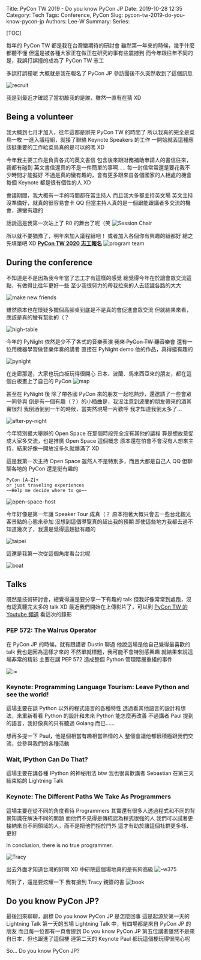 Title: PyCon TW 2019 - Do you know PyCon JP
Date: 2019-10-28 12:35
Category: Tech
Tags: Conference, PyCon
Slug: pycon-tw-2019-do-you-know-pycon-jp
Authors: Lee-W
Summary:
Series:

[TOC]

每年的 PyCon TW 都是我在台灣蠻期待的研討會
雖然第一年來的時候，幾乎什麼都聽不懂
但還是被各種大家正在做正在研究的事有些震撼到
而今年跟往年不同的是，我誤打誤撞的成為了 PyCon TW 志工

多誤打誤撞呢
大概就是我在報名了 PyCon JP 參訪團後不久突然收到了這個訊息

![recruit](/images/posts-image/2019-10-29-pycon-tw-2019/15720876979484.jpg)

我是到最近才確認了當初敲我的是誰，雖然一直有在猜 XD

## Being a volunteer
我大概到七月才加入，往年這都是辦完 PyCon TW 的時間了
所以我真的完全是菜鳥一枚
一進入議程組，就接了聯絡 Keynote Speakers 的工作
一開始就丟這種應該挺重要的工作給菜鳥真的是可以的嗎 XD

今年我主要工作是負責各式的英文書信
包含後來跟財務補助申請人的書信往來，我都有碰到
英文書信還真的不是一件簡單的事啊.....
每一封信常常還是要花我不少時間才能擬好
不過是真的蠻有趣的，會有更多跟來自各個國家的人相處的機會
每個 Keynote 都是很有個性的人 XD

會議期間，我大概有一半的時間都在當主持人
而且我大多都主持英文場
英文主持沒準備好，就真的很容易會卡 QQ
但當主持人真的是一個跟能跟講者多交流的機會，還蠻有趣的

話說這是我第一次站上了 R0 的舞台了呢（笑
![Session Chair](/images/posts-image/2019-10-29-pycon-tw-2019/15721878688895.jpg)

所以就不要猶豫了，明年來加入議程組吧！
或者加入各個你有興趣的組都好
總之先填單吧 XD
**[PyCon TW 2020 志工報名](https://docs.google.com/forms/d/e/1FAIpQLSe6whkZAEZD10LlPQuSWRYsshySoNR_pux8grGZ0OgmOIkQ3g/viewform?fbclid=IwAR3N-eLvw5iyKJX14sO2LuOUYuOrnar8m-lhK5NOvI2L25y4rGNKIBk788g)**
![program team](/images/posts-image/2019-10-29-pycon-tw-2019/15721879831813.jpg)

## During the conference
不知道是不是因為我今年當了志工才有這樣的感覺
總覺得今年在於讓會眾交流這點，有做得比往年更好一些
至少我很努力的帶我拉來的人去認識各路的大大

![make new friends](/images/posts-image/2019-10-29-pycon-tw-2019/15721878520540.jpg)

雖然原本也在懷疑多擺個高腳桌到底是不是真的會促進會眾交流
但就結果來看，應該是真的蠻有幫助的（？

![high-table](/images/posts-image/2019-10-29-pycon-tw-2019/15721878386503.jpg)

今年的 PyNight 依然是少不了各式的音樂表演
~~我來 PyCon TW 聽音樂會~~
還有一位用機器學習做音樂伴奏的講者
直接在 PyNight demo 他的作品，真得挺有趣的

![pynight](/images/posts-image/2019-10-29-pycon-tw-2019/15721879523324.jpg)

在走廊那邊，大家也玩白板玩得很開心
日本、波蘭、馬來西亞來的朋友，都在這個白板畫上了自己的 PyCon
![map](/images/posts-image/2019-10-29-pycon-tw-2019/15721879605000.jpg)

甚至在 PyNight 後
除了帶各國 PyCon 來的朋友一起吃熱炒，還邀請了一些會眾一同參與
倒是有一個有趣（？）的小插曲是，我沒注意到波蘭的朋友帶來的酒其實很烈
我倒酒倒到一半的時候，當突然現場一片歡呼
我才知道我倒太多了...

![after-py-night](/images/posts-image/2019-10-29-pycon-tw-2019/15721879668571.jpg)

今年特別擴大舉辦的 Open Space
在那個時段完全沒有其他的議程
算是想故意促成大家多交流，也是推廣 Open Space 這個概念
原本還在怕會不會沒有人想來主持，結果好像一開放沒多久就爆滿了 XD

這是我第一次主持 Open Space
雖然人不是特別多，而且大都是自己人 QQ
但聊聊各地的 PyCon 還是挺有趣的

```text
PyCon [A-Z]+
or just traveling experiences
~~Help me decide where to go~~
```

![open-space-host](/images/posts-image/2019-10-29-pycon-tw-2019/15721878736938.jpg)

今年好像是第一年讓 Speaker Tour 成真（？
原本抱著大概只會去一些台北觀光客景點的心態來參加
沒想到這個導覽真的超出我的預期
即使這些地方我都去過不知道幾次了，我還是覺得這趟挺有趣的

![taipei](/images/posts-image/2019-10-29-pycon-tw-2019/15721880418930.jpg)

這還是我第一次從這個角度看台北呢

![boat](/images/posts-image/2019-10-29-pycon-tw-2019/15721880369566.jpg)

## Talks
既然是技術研討會，總覺得還是要分享一下有趣的 talk
但我好像常常到處跑，沒有認真聽完太多的 talk XD
最近我們開始在上傳影片了，可以到 [PyCon TW 的 Youtube 頻道](https://www.youtube.com/playlist?list=PLqtzN042QpffQ1j_gK9KGMAqlbRTwXF5c) 看這次的錄影

### PEP 572: The Walrus Operator
在 PyCon JP 的時候，就有跟講者 Dustin 聊過
他說這場是他自己覺得最喜歡的 talk
我也是因為這樣才來的
不然單就標題，我可能不會特別感興趣
就結果來說這場非常的精彩
主要在講 PEP 572 造成整個 Python 管理階層重組的事件

![:=](/images/posts-image/2019-10-29-pycon-tw-2019/15721878608003.jpg)

### Keynote: Programming Language Tourism: Leave Python and see the world!
這場主要在談 Python 以外的程式語言的各種特性
透過看其他語言的設計和想法，來重新看看 Python 的設計和未來 Python 能怎麼再改善
不過講者 Paul 提到的語言，我好像真的只有聽過 Golang 而已......

想再多提一下 Paul，他是個相當有趣相當熱情的人
整個會議他都很積極跟我們交流，並參與我們的各種活動

### Wait, IPython Can Do That?
這場主要在講各種 IPython 的神秘用法
btw 我也很喜歡講者 Sebastian 在第三天結束給的 Lightning Talk

### Keynote: The Different Paths We Take As Programmers
這場主要在從不同的角度看待 Programmers
其實還有很多人透過程式和不同的背景知識在解決不同的問題
而他們不見得是傳統認為程式很強的人
我們可以試著更接納來自不同領域的人，而不是把他們拒於門外
這才有助於讓這個社群更多樣、更好

In conclusion, there is no true programmer.

![Tracy](/images/posts-image/2019-10-29-pycon-tw-2019/15721879760129.jpg)

出去外面才知道台灣的好啊 XD
中研院這個場地真的是有夠高級
![-w375](/images/posts-image/2019-10-29-pycon-tw-2019/15721880099317.jpg)

阿對了，還是要炫耀一下
我有搶到 Tracy 親簽的書
![book](/images/posts-image/2019-10-29-pycon-tw-2019/15721880028577.jpg)

## Do you know PyCon JP?
最後回來聊聊，副標 Do you know PyCon JP 是怎麼回事
這是起源於第一天的 Lightning Talk
第一天的五場 Lightning Talk 中，有四場都是來自 PyCon JP 的朋友
而且每一位都有一頁會提到 Do you know PyCon JP
第五位講者雖然不是來自日本，但也跟進了這個梗
連第二天的 Keynote Paul 都玩這個梗玩得很開心呢

So...
Do you know PyCon JP?
